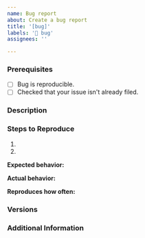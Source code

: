 ```yaml
---
name: Bug report
about: Create a bug report
title: '[bug]'
labels: '🐛 bug'
assignees: ''

---
```


### Prerequisites

* [ ] Bug is reproducible.
* [ ] Checked that your issue isn't already filed.

### Description
<!-- Description of the issue -->


### Steps to Reproduce
<!-- Steps detailing how we can reproduce the issue. -->

1.
2.

**Expected behavior:**
<!-- What you expect to happen -->


**Actual behavior:**
<!-- What actually happens -->


**Reproduces how often:**
<!-- What percentage of the time does it reproduce? -->


### Versions
<!-- Please include the device/platform, OS and what version of the OS you're running. -->


### Additional Information
<!-- Any additional information, configuration or data that might be necessary to reproduce the issue. -->

